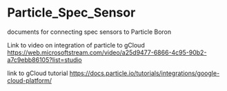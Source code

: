 # Particle_Spec_Sensor
documents for connecting spec sensors to Particle Boron

Link to video on integration of particle to gCloud 
  https://web.microsoftstream.com/video/a25d9477-6866-4c95-90b2-a7c9ebb86105?list=studio

link to gCloud tutorial 
 https://docs.particle.io/tutorials/integrations/google-cloud-platform/
